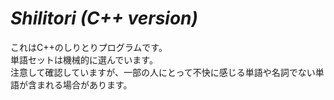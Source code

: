 # <em>Shilitori (C++ version)</em>  
これはC++のしりとりプログラムです。  
単語セットは機械的に選んでいます。  
注意して確認していますが、一部の人にとって不快に感じる単語や名詞でない単語が含まれる場合があります。  
